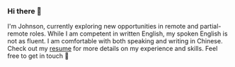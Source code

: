 ### Hi there 👋

I'm Johnson, currently exploring new opportunities in remote and partial-remote roles. While I am competent in written English, my spoken English is not as fluent. I am comfortable with both speaking and writing in Chinese. Check out my [resume](https://hackmd.io/uhb1zgtuSt-sJ8yOB10MQg?view) for more details on my experience and skills. Feel free to get in touch 🙂

